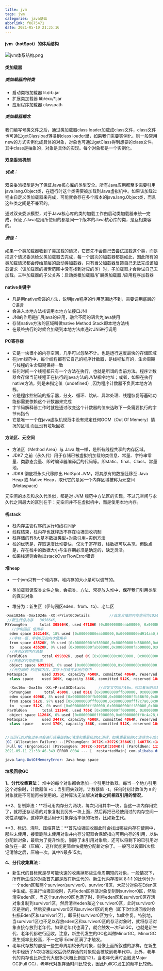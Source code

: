 ```yaml
---
title: jvm
tags: jvm
categories: java基础
abbrlink: f0675471
date: 2021-05-10 21:35:16
---
```


#### jvm（hotSpot）的体系结构

![jvm体系结构.png](https://i.loli.net/2021/05/10/pZ1nxflVTFqdOaC.png)

#### 类加载器

##### 类加载器的种类

- 启动类根加载器                      lib/rb.jar
- 扩展类加载器                          lib/exc/*.jar
- 应用程序加载器                     classpath

##### 类加载器概念

我们编写号类文件之后，通过类加载器class loader加载成class文件，class文件也可通过getClassload转换到class loader里，如果我们需要实例化，则一般常用new的方式实例化成具体的对象，对象也可通过getClass得到想要的class文件。其中class是抽象的，对象是具体的实现。每个对象都是一个实例化。

#### 双亲委派机制

##### 优点：

双亲委派模型是为了保证Java核心库的类型安全。所有Java应用都至少需要引用java.lang.Object类，在运行时这个类需要被加载到Java虚拟机中。如果该加载过程由自定义类加载器来完成，可能就会存在多个版本的java.lang.Object类，而且这些类之间是不兼容的。

通过双亲委派模型，对于Java核心库的类的加载工作由启动类加载器来统一完成，保证了Java应用所使用的都是同一个版本的Java核心库的类，是互相兼容的。

##### 流程：

如果一个类加载器收到了类加载的请求，它首先不会自己去尝试加载这个类，而是把这个请求委派给父类加载器去完成，每一个层次的加载器都是如此，因此所有的类加载请求都会传给顶层的启动类加载器，只有当父加载器反馈自己无法完成该加载请求（该加载器的搜索范围中没有找到对应的类）时，子加载器才会尝试自己去加载。三种加载器的子父关系：启动类根加载器/扩展类加载器 /应用程序加载器      

#### native关键字

- 凡是用native修饰的方法，说明java程序的作用范围达不到，需要调用底层的C语言
- 会进入本地方法栈调用本地方法接口JNI
- JNI的作用是扩展java的应用，融合不同的语言为java使用
- 存储native方法的区域叫做native Method Stack即本地方法栈
- 在最终执行的时候会加载到本地方法库通过JNI进行调用

#### PC寄存器

- 它是一块很小的内存空间，几乎可以忽略不计。也是运行速度最快的存储区域
- 在jvm规范中，每个线程都有它自己的程序计数器，是线程私有的，生命周期与线程的生命周期保持一致
- 任何时间一个线程都只有一个方法在执行，也就是所谓的当前方法。程序计数器会存储当前线程正在执行的java方法的JVM指令地址；或者，如果在执行native方法，则是未指定值（undefined）,因为程序计数器不负责本地方法栈。
- 它是程序控制流的指示器，分支、循环、跳转、异常处理、线程恢复等基础功能都需要依赖这个计数器来完成
- 字节码解释器工作时就是通过改变这个计数器的值来选取下一条需要执行的字节码指令
- 它是唯一一个在java虚拟机规范中没有规定任何OOM（Out Of Memery）情况的区域,而且没有垃圾回收

#### 方法区、元空间

- 方法区（Method Area）与 Java 堆一样，是所有线程共享的内存区域。
- JDK7 之前（永久代）用于存储已被虚拟机加载的类信息、常量、字符串常量、类静态变量、即时编译器编译后的代码等。即static、final、Class、常量池。
- JDK8 彻底将永久代移除出 HotSpot JVM，将其原有的数据迁移至 Java Heap 或 Native Heap，取代它的是另一个内存区域被称为元空间(Metaspace）

元空间的本质和永久代类似，都是对 JVM 规范中方法区的实现。不过元空间与永久代之间最大的区别在于：元空间并不在虚拟机中，而是使用本地内存。

#### 栈stack

- 栈内存主管程序的运行和线程同步
- 线程结束，栈内存也就释放不存在垃圾回收机制
- 栈存储的有8大基本数据类型+对象引用+实例方法
- 栈的优势是，存取速度比堆要快，仅次于寄存器，栈数据可以共享。但缺点是，存在栈中的数据大小与生存期必须是确定的，缺乏灵活。
- 如果栈满则会抛出stackOverFlowError错误

#### 堆heap

- 一个jvm只有一个堆内存，堆内存的大小是可以调节的。

- 类加载器读取类文件之后，会把类、方法、常亮放入堆中，保存我们引用类型的真实对象
- 堆分为：新生区（伊甸园区eden、from、to）、老年区

~~~java
-Xms1024m -Xmx1024m -XX:+PrintGCDetails			//自定义堆的内存空间为1024m，其中xms时初始化内存大小，xmx时最大分配内存·
 //新生代总内存   305664K,
PSYoungGen      total 305664K, used 47186K [0x00000000eab00000, 0x0000000100000000, 0x0000000100000000)  
   //伊甸园区 使用率                               
  eden space 262144K, 18% used [0x00000000eab00000,0x00000000ed914aa0,0x00000000fab00000)
  //幸村一区、幸存0区的内次使用率                             
  from space 43520K, 0% used [0x00000000fd580000,0x00000000fd580000,0x0000000100000000)
  to   space 43520K, 0% used [0x00000000fab00000,0x00000000fab00000,0x00000000fd580000)
  //养老区的内存总数                            
 ParOldGen       total 699392K, used 0K [0x00000000c0000000, 0x00000000eab00000, 0x00000000eab00000)
  //养老区内存使用率                                       
  object space 699392K, 0% used [0x00000000c0000000,0x00000000c0000000,0x00000000eab00000)
  //元空间的 的逻辑内存，实际上存储在本地内存中                             
 Metaspace       used 3396K, capacity 4500K, committed 4864K, reserved 1056768K
  class space    used 369K, capacity 388K, committed 512K, reserved 1048576K
                                 
  -Xms16m -Xmx16m -XX:+PrintGCDetails      //自定义空间为16m，可以看出明显的差别                       
  PSYoungGen      total 4608K, used 851K [0x00000000ffb00000, 0x0000000100000000, 0x0000000100000000)
  eden space 4096K, 8% used [0x00000000ffb00000,0x00000000ffb586f0,0x00000000fff00000)
  from space 512K, 97% used [0x00000000fff00000,0x00000000fff7c7a0,0x00000000fff80000)
  to   space 512K, 0% used [0x00000000fff80000,0x00000000fff80000,0x0000000100000000)
 ParOldGen       total 11264K, used 786K [0x00000000ff000000, 0x00000000ffb00000, 0x00000000ffb00000)
  object space 11264K, 6% used [0x00000000ff000000,0x00000000ff0c4a28,0x00000000ffb00000)
 Metaspace       used 3447K, capacity 4500K, committed 4864K, reserved 1056768K
  class space    used 370K, capacity 388K, committed 512K, reserved 1048576K 
                                
                                
//当运行的对象过多时会进行轻量级的GC清理和重量级的GC清理，如果重量级的GC清理也不成功，则会提示 java.lang.OutOfMemoryError: Java heap space内存溢出
[GC (Allocation Failure) --[PSYoungGen: 3072K->3072K(3584K)] 14077K->14333K(14848K), 0.0025489 secs] [Times: user=0.00 sys=0.00, real=0.00 secs]                                 
[Full GC (Ergonomics) [PSYoungGen: 3072K->3071K(3584K)] [ParOldGen: 11208K->11208K(11264K)] 14280K->14279K(14848K), [Metaspace: 36735K->36735K(1083392K)], 0.0202492 secs] [Times: user=0.01 sys=0.00, real=0.02 secs] 
2021-05-11 21:38:46.349 ERROR 8084 --- [  restartedMain] com.alibaba.druid.pool.DruidDataSource   : {dataSource-1} init error

java.lang.OutOfMemoryError: Java heap space
~~~

#### 垃圾回收GC

**1、分代收集算法：** 堆中的每个对象都会添加一个引用计数器。每当一个地方引用这个对象时，计数器值 `+1`；当引用失效时，计数器值 `-1`。任何时刻计数值为 `0` 的对象就是不可能再被使用的。这种算法无法解决**对象之间相互引用的情况**。

**2、复制算法：**将可用内存分为两块，每次只用其中一块，当这一块内存用完了，就将还存活着的对象复制到另外一块上面，然后再把已经使用过的内存空间一次性清理掉。这种算法适用于对象存活率低的场景，比如新生代。

**3、标记、清除、压缩算法：**首先垃圾回收器此时会找出哪些内存在使用中，那些未使用，接着删除未使用对象并内存分配器会保留指向可用内存的引用，以供分配新对象，最后为了提升性能，删除了未引用对象后，还可以将剩下的已引用对象放在一起（压缩），这样就能更简单快捷地分配新对象了。一般可以设置N次标记清除之后，压缩一次。其中N最多15次。

**4、分代收集算法：**

- 新生代的目标就是尽可能快速的收集掉那些生命周期短的对象，一般情况下，所有新生成的对象首先都是放在新生代的。新生代内存按照 8:1:1 的比例分为一个eden区和两个survivor(survivor0，survivor1)区，大部分对象在Eden区中生成。在进行垃圾回收时，先将eden区存活对象复制到survivor0区，然后清空eden区，当这个survivor0区也满了时，则将eden区和survivor0区存活对象复制到survivor1区，然后清空eden和这个survivor0区，此时survivor0区是空的，然后交换survivor0区和survivor1区的角色（即下次垃圾回收时会扫描Eden区和survivor1区），即保持survivor0区为空，如此往复。特别地，当survivor1区也不足以存放eden区和survivor0区的存活对象时，就将存活对象直接存放到老年代。如果老年代也满了，就会触发一次FullGC，也就是新生代、老年代都进行回收。注意，新生代发生的GC也叫做MinorGC，MinorGC发生频率比较高，不一定等 Eden区满了才触发。
- 老年代存放的都是一些生命周期较长的对象，就像上面所叙述的那样，在新生代中经历了N次垃圾回收后仍然存活的对象就会被放到老年代中。此外，老年代的内存也比新生代大很多(大概比例是1:2)，当老年代满时会触发Major GC(Full GC)，老年代对象存活时间比较长，因此FullGC发生的频率比较低。
  

